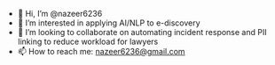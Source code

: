 - 👋 Hi, I’m @nazeer6236
- 👀 I’m interested in applying AI/NLP to e-discovery
- 💞️ I’m looking to collaborate on automating incident response and PII linking to reduce workload for lawyers
- 📫 How to reach me: nazeer6236@gmail.com


